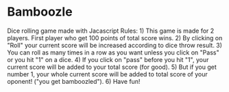 # Bamboozle
Dice rolling game made with Jacascript
Rules: 1) This game is made for 2 players. First player who get 100 points of total score wins.
       2) By clicking on "Roll" your current score will be increased according to dice throw result.
       3) You can roll as many times in a row as you want unless you click on "Pass" or you hit "1" on a dice.
       4) If you click on "pass" before you hit "1", your current score will be added to your total score (for good).
       5) But if you get number 1, your whole current score will be added to total score of your oponent! ("you get bamboozled").
       6) Have fun!
